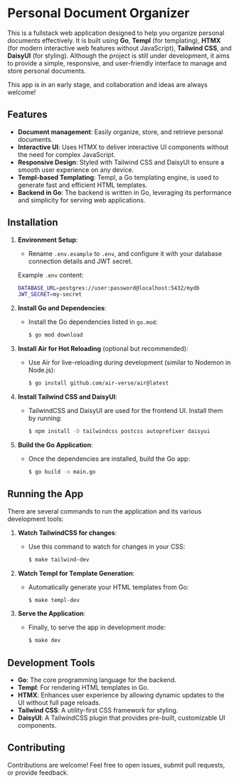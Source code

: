 # Personal Document Organizer

This is a fullstack web application designed to help you organize personal documents effectively. It is built using **Go**, **Templ** (for templating), **HTMX** (for modern interactive web features without JavaScript), **Tailwind CSS**, and **DaisyUI** (for styling). Although the project is still under development, it aims to provide a simple, responsive, and user-friendly interface to manage and store personal documents.

This app is in an early stage, and collaboration and ideas are always welcome!

## Features

- **Document management**: Easily organize, store, and retrieve personal documents.
- **Interactive UI**: Uses HTMX to deliver interactive UI components without the need for complex JavaScript.
- **Responsive Design**: Styled with Tailwind CSS and DaisyUI to ensure a smooth user experience on any device.
- **Templ-based Templating**: Templ, a Go templating engine, is used to generate fast and efficient HTML templates.
- **Backend in Go**: The backend is written in Go, leveraging its performance and simplicity for serving web applications.

## Installation

1. **Environment Setup**:

   - Rename `.env.example` to `.env`, and configure it with your database connection details and JWT secret.

   Example `.env` content:

   ```bash
   DATABASE_URL=postgres://user:password@localhost:5432/mydb
   JWT_SECRET=my-secret
   ```

2. **Install Go and Dependencies**:

   - Install the Go dependencies listed in `go.mod`:
     ```bash
     $ go mod download
     ```

3. **Install Air for Hot Reloading** (optional but recommended):

   - Use Air for live-reloading during development (similar to Nodemon in Node.js):
     ```bash
     $ go install github.com/air-verse/air@latest
     ```

4. **Install Tailwind CSS and DaisyUI**:

   - TailwindCSS and DaisyUI are used for the frontend UI. Install them by running:
     ```bash
     $ npm install -D tailwindcss postcss autoprefixer daisyui
     ```

5. **Build the Go Application**:
   - Once the dependencies are installed, build the Go app:
     ```bash
     $ go build -o main.go
     ```

## Running the App

There are several commands to run the application and its various development tools:

1. **Watch TailwindCSS for changes**:

   - Use this command to watch for changes in your CSS:
     ```bash
     $ make tailwind-dev
     ```

2. **Watch Templ for Template Generation**:

   - Automatically generate your HTML templates from Go:
     ```bash
     $ make templ-dev
     ```

3. **Serve the Application**:
   - Finally, to serve the app in development mode:
     ```bash
     $ make dev
     ```

## Development Tools

- **Go**: The core programming language for the backend.
- **Templ**: For rendering HTML templates in Go.
- **HTMX**: Enhances user experience by allowing dynamic updates to the UI without full page reloads.
- **Tailwind CSS**: A utility-first CSS framework for styling.
- **DaisyUI**: A TailwindCSS plugin that provides pre-built, customizable UI components.

<!-- ## Deployment using Docker (Optional)

You can also deploy this application using Docker. Here’s how you can build and run the app in containers:

### Build the Docker Image

```bash
$ docker-compose build
```

### Run the Container

```bash
$ docker-compose up
```

To run the container in the background:

```bash
$ docker-compose up -d
``` -->

## Contributing

Contributions are welcome! Feel free to open issues, submit pull requests, or provide feedback.

